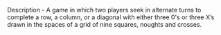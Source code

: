 Description - A game in which two
players seek in alternate turns to
complete a row, a column, or a
diagonal with either three 0's or
three X’s drawn in the spaces of a
grid of nine squares, noughts and
crosses.


